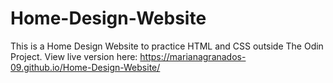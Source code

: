 # Home-Design-Website
This is a Home Design Website to practice HTML and CSS outside The Odin Project. 
View live version here: https://marianagranados-09.github.io/Home-Design-Website/